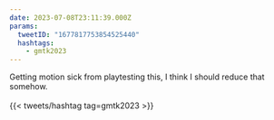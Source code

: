 ```yaml
---
date: 2023-07-08T23:11:39.000Z
params:
  tweetID: "1677817753854525440"
  hashtags:
    - gmtk2023
---
```


Getting motion sick from playtesting this, I think I should reduce that
somehow.\
\
{{< tweets/hashtag tag=gmtk2023 >}}
